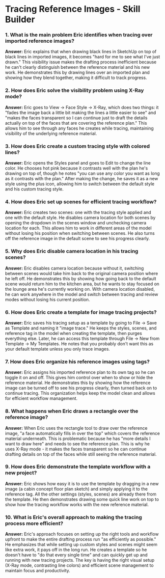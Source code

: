 # Tracing Reference Images - Skill Builder

### 1. What is the main problem Eric identifies when tracing over imported reference images?
**Answer:**
Eric explains that when drawing black lines in SketchUp on top of black lines in imported images, it becomes "hard for me to see what I've just drawn." This visibility issue makes the drafting process inefficient because he can't clearly distinguish between the reference material and his new work. He demonstrates this by drawing lines over an imported plan and showing how they blend together, making it difficult to track progress.

### 2. How does Eric solve the visibility problem using X-Ray mode?
**Answer:**
Eric goes to View → Face Style → X-Ray, which does two things: it "fades the image back a little bit making the lines a little easier to see" and "makes the faces transparent so I can continue just to draft the details actually on top of the faces that are covering the reference plan." This allows him to see through any faces he creates while tracing, maintaining visibility of the underlying reference material.

### 3. How does Eric create a custom tracing style with colored lines?
**Answer:**
Eric opens the Styles panel and goes to Edit to change the line color. He chooses hot pink because it contrasts well with the plan he's drawing on top of, though he notes "you can use any color you want as long as it contrasts with the plan." After making the change, he saves it as a new style using the plus icon, allowing him to switch between the default style and his custom tracing style.

### 4. How does Eric set up scenes for efficient tracing workflow?
**Answer:**
Eric creates two scenes: one with the tracing style applied and one with the default style. He disables camera location for both scenes by opening the dropdown in the scenes window and unchecking camera location for each. This allows him to work in different areas of the model without losing his position when switching between scenes. He also turns off the reference image in the default scene to see his progress clearly.

### 5. Why does Eric disable camera location in his tracing scenes?
**Answer:**
Eric disables camera location because without it, switching between scenes would take him back to the original camera position where he left off. He demonstrates this by showing how going back to the default scene would return him to the kitchen area, but he wants to stay focused on the lounge area he's currently working on. With camera location disabled, he can work anywhere in the model and switch between tracing and review modes without losing his current position.

### 6. How does Eric create a template for image tracing projects?
**Answer:**
Eric saves his tracing setup as a template by going to File → Save as Template and naming it "image trace." He keeps the styles, scenes, and reference tag in the model when creating the template, then purges everything else. Later, he can access this template through File → New from Template → My Templates. He notes that you probably don't want this as your default template unless you only trace images.

### 7. How does Eric organize his reference images using tags?
**Answer:**
Eric assigns his imported reference plan to its own tag so he can toggle it on and off. This gives him control over when to show or hide the reference material. He demonstrates this by showing how the reference image can be turned off to see his progress clearly, then turned back on to continue tracing. This organization helps keep the model clean and allows for efficient workflow management.

### 8. What happens when Eric draws a rectangle over the reference image?
**Answer:**
When Eric uses the rectangle tool to draw over the reference image, "a face automatically fills in over the top" which covers the reference material underneath. This is problematic because he has "more details I want to draw here" and needs to see the reference plan. This is why he uses X-Ray mode - it makes the faces transparent so he can continue drafting details on top of the faces while still seeing the reference material.

### 9. How does Eric demonstrate the template workflow with a new project?
**Answer:**
Eric shows how easy it is to use the template by dragging in a new image (a cabin concept floor plan sketch) and simply applying it to the reference tag. All the other settings (styles, scenes) are already there from the template. He then demonstrates drawing some quick line work on top to show how the tracing workflow works with the new reference material.

### 10. What is Eric's overall approach to making the tracing process more efficient?
**Answer:**
Eric's approach focuses on setting up the right tools and workflow upfront to make the entire drafting process run "as efficiently as possible." He emphasizes that while setting up custom styles and scenes might seem like extra work, it pays off in the long run. He creates a template so he doesn't have to "do that every single time" and can quickly get up and running with new tracing projects. The key is having the right visual setup (X-Ray mode, contrasting line colors) and efficient scene management to maintain focus and productivity.